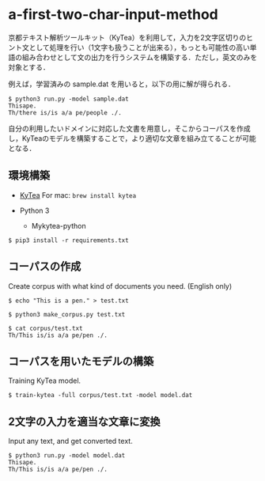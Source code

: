 # a-first-two-char-input-method

京都テキスト解析ツールキット（KyTea）を利用して，入力を2文字区切りのヒント文として処理を行い（1文字も扱うことが出来る），もっとも可能性の高い単語の組み合わせとして文の出力を行うシステムを構築する．ただし，英文のみを対象とする．

例えば，学習済みの sample.dat を用いると，以下の用に解が得られる．
```
$ python3 run.py -model sample.dat
Thisape.
Th/there is/is a/a pe/people ./.
```

自分の利用したいドメインに対応した文書を用意し，そこからコーパスを作成し，KyTeaのモデルを構築することで，より適切な文章を組み立てることが可能となる．

## 環境構築
- [KyTea](http://www.phontron.com/kytea/)
  For mac: `brew install kytea` 

- Python 3 
  - Mykytea-python

```
$ pip3 install -r requirements.txt
```

## コーパスの作成
Create corpus with what kind of documents you need. (English only)
```
$ echo "This is a pen." > test.txt

$ python3 make_corpus.py test.txt

$ cat corpus/test.txt
Th/This is/is a/a pe/pen ./.
```
## コーパスを用いたモデルの構築
Training KyTea model.
```
$ train-kytea -full corpus/test.txt -model model.dat
```

## 2文字の入力を適当な文章に変換
Input any text, and get converted text.
```
$ python3 run.py -model model.dat
Thisape.
Th/This is/is a/a pe/pen ./.
```
